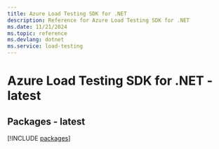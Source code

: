 ```yaml
---
title: Azure Load Testing SDK for .NET
description: Reference for Azure Load Testing SDK for .NET
ms.date: 11/21/2024
ms.topic: reference
ms.devlang: dotnet
ms.service: load-testing
---
```

# Azure Load Testing SDK for .NET - latest
## Packages - latest
[!INCLUDE [packages](load-testing-index.md)]